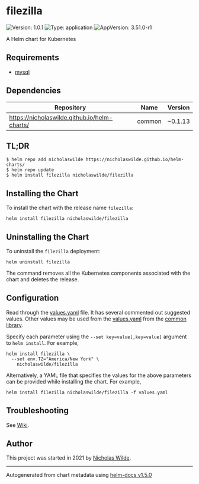 # filezilla

![Version: 1.0.1](https://img.shields.io/badge/Version-1.0.1-informational?style=flat-square) ![Type: application](https://img.shields.io/badge/Type-application-informational?style=flat-square) ![AppVersion: 3.51.0-r1](https://img.shields.io/badge/AppVersion-3.51.0--r1-informational?style=flat-square)

A Helm chart for Kubernetes

## Requirements
* [mysql](https://github.com/nicholaswilde/helm-charts/wiki/Databases)

## Dependencies

| Repository | Name | Version |
|------------|------|---------|
| https://nicholaswilde.github.io/helm-charts/ | common | ~0.1.13 |

## TL;DR
```console
$ helm repo add nicholaswilde https://nicholaswilde.github.io/helm-charts/
$ helm repo update
$ helm install filezilla nicholaswilde/filezilla
```

## Installing the Chart
To install the chart with the release name `filezilla`:
```console
helm install filezilla nicholaswilde/filezilla
```

## Uninstalling the Chart
To uninstall the `filezilla` deployment:
```console
helm uninstall filezilla
```
The command removes all the Kubernetes components associated with the chart and deletes the release.

## Configuration

Read through the [values.yaml](./values.yaml) file. It has several commented out suggested values.
Other values may be used from the [values.yaml](../common/values.yaml) from the [common library](../common).

Specify each parameter using the `--set key=value[,key=value]` argument to `helm install`. For example,
```console
helm install filezilla \
  --set env.TZ="America/New York" \
    nicholaswilde/filezilla
```

Alternatively, a YAML file that specifies the values for the above parameters can be provided while installing the chart.
For example,
```console
helm install filezilla nicholaswilde/filezilla -f values.yaml
```

## Troubleshooting
See [Wiki](https://github.com/nicholaswilde/helm-charts/wiki/Troubleshooting).

## Author
This project was started in 2021 by [Nicholas Wilde](https://github.com/nicholaswilde).

----------------------------------------------
Autogenerated from chart metadata using [helm-docs v1.5.0](https://github.com/norwoodj/helm-docs/releases/v1.5.0)
